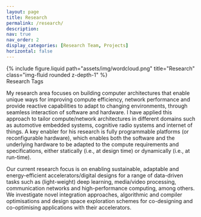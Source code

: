 ```yaml
---
layout: page
title: Research
permalink: /research/
description: 
nav: true
nav_order: 2
display_categories: [Research Team, Projects]
horizontal: false
---
```


<div class="row">
    <div class="col-sm mt-3 mt-md-0">
        {% include figure.liquid path="assets/img/wordcloud.png" title="Research" class="img-fluid rounded z-depth-1" %}
    </div>
</div>
<div class="caption">
    Research Tags
</div>

My research area focuses on building computer architectures that enable unique ways for improving compute efficiency, network performance and provide reactive capabilities to adapt to changing environments, through seamless interaction of software and hardware. 
I have applied this approach to tailor compute/network architectures in different domains such as automotive embedded systems, cognitive radio systems and internet of things. 
A key enabler for his research is fully programmable platforms (or reconfigurable hardware), which enables both the software and the underlying hardware to be adapted to the compute requirements and specifications, either statically (i.e., at design time) or dynamically (i.e., at run-time). 

Our current research focus is on enabling sustainable, adaptable and energy-efficient accelerators/digital designs for a range of data-driven tasks such as (light-weight) deep learning, media/video processing, communication networks and high-performance computing, among others. We investigate novel integration approaches, algorithmic and compiler optimisations and design space exploration schemes for co-designing and co-optimising applications with their accelerators. 




